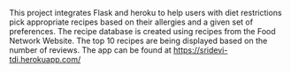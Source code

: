 This project integrates Flask and heroku to help users with diet restrictions pick appropriate recipes based on their allergies and a given set of preferences.  The recipe database is created using recipes from the Food Network Website.  The top 10 recipes are being displayed based on the number of reviews.
The app can be found at https://sridevi-tdi.herokuapp.com/
